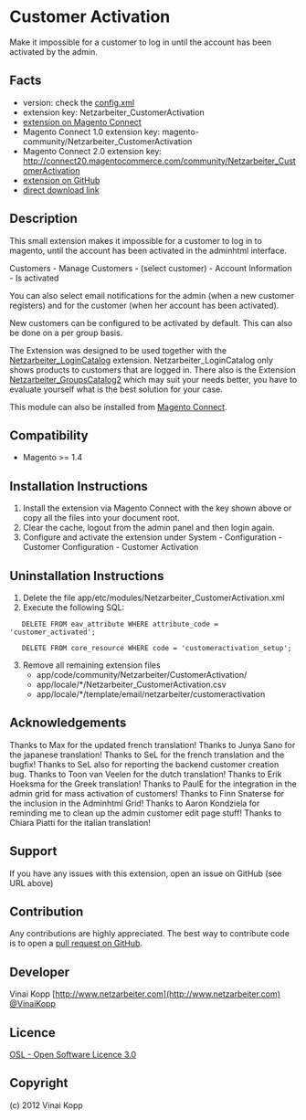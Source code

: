 Customer Activation
============================
Make it impossible for a customer to log in until the account has been activated by the admin.

Facts
-----
- version: check the [config.xml](https://github.com/Vinai/customer-activation/blob/master/app/code/community/Netzarbeiter/CustomerActivation/etc/config.xml)
- extension key: Netzarbeiter_CustomerActivation
- [extension on Magento Connect](http://www.magentocommerce.com/magento-connect/customer-activation.html)
- Magento Connect 1.0 extension key: magento-community/Netzarbeiter_CustomerActivation
- Magento Connect 2.0 extension key: http://connect20.magentocommerce.com/community/Netzarbeiter_CustomerActivation
- [extension on GitHub](https://github.com/Vinai/customer-activation)
- [direct download link](https://github.com/Vinai/customer-activation/zipball/master)

Description
-----------
This small extension makes it impossible for a customer to log in to magento,
until the account has been activated in the adminhtml interface.

Customers - Manage Customers - (select customer) - Account Information - Is activated

You can also select email notifications for the admin (when a new customer registers) and
for the customer (when her account has been activated).

New customers can be configured to be activated by default. This can also be done on a per group basis.

The Extension was designed to be used together with the [Netzarbeiter_LoginCatalog][] extension.
Netzarbeiter_LoginCatalog only shows products to customers that are logged in.
There also is the Extension [Netzarbeiter_GroupsCatalog2][] which may suit your needs better,
you have to evaluate yourself what is the best solution for your case.

This module can also be installed from [Magento Connect][mc].

[mc]: http://www.magentocommerce.com/magento-connect/customer-activation.html "The Customer Activation Extension on Magento Connect"
[Netzarbeiter_LoginCatalog]: http://www.magentocommerce.com/magento-connect/login-only-catalog.html "The Login only Catalog Extension on Magento Connect"
[Netzarbeiter_GroupsCatalog2]: https://github.com/Vinai/groupscatalog2 "GroupsCatalog 2"

Compatibility
-------------
- Magento >= 1.4

Installation Instructions
-------------------------
1. Install the extension via Magento Connect with the key shown above or copy all the files into your document root.
2. Clear the cache, logout from the admin panel and then login again.
3. Configure and activate the extension under System - Configuration - Customer Configuration - Customer Activation

Uninstallation Instructions
---------------------------
1. Delete the file app/etc/modules/Netzarbeiter_CustomerActivation.xml
2. Execute the following SQL:
```
   DELETE FROM eav_attribute WHERE attribute_code = 'customer_activated';
```
```
   DELETE FROM core_resource WHERE code = 'customeractivation_setup';
```
3. Remove all remaining extension files
   - app/code/community/Netzarbeiter/CustomerActivation/
   - app/locale/*/Netzarbeiter_CustomerActivation.csv
   - app/locale/*/template/email/netzarbeiter/customeractivation

Acknowledgements
----------------
Thanks to Max for the updated french translation!
Thanks to Junya Sano for the japanese translation!
Thanks to SeL for the french translation and the bugfix!
Thanks to SeL also for reporting the backend customer creation bug.
Thanks to Toon van Veelen for the dutch translation!
Thanks to Erik Hoeksma for the Greek translation!
Thanks to PaulE for the integration in the admin grid for mass activation of customers!
Thanks to Finn Snaterse for the inclusion in the Adminhtml Grid!
Thanks to Aaron Kondziela for reminding me to clean up the admin customer edit page stuff!
Thanks to Chiara Piatti for the italian translation!

Support
-------
If you have any issues with this extension, open an issue on GitHub (see URL above)

Contribution
------------
Any contributions are highly appreciated. The best way to contribute code is to open a
[pull request on GitHub](https://help.github.com/articles/using-pull-requests).

Developer
---------
Vinai Kopp
[http://www.netzarbeiter.com](http://www.netzarbeiter.com)
[@VinaiKopp](https://twitter.com/VinaiKopp)

Licence
-------
[OSL - Open Software Licence 3.0](http://opensource.org/licenses/osl-3.0.php)

Copyright
---------
(c) 2012 Vinai Kopp